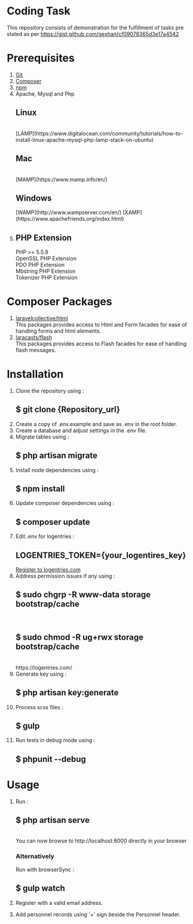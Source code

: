# Coding Task
This repository consists of demonstration for the fulfillment of tasks pre stated as per https://gist.github.com/geshan/cf09078365d3e17a4542

# Prerequisites

1. [Git](https://git-scm.com/)
2. [Composer](https://getcomposer.org/)
3. [npm](https://www.npmjs.com/)
4. Apache, Mysql and Php
   <h2>Linux</h2><br>
   [LAMP](https://www.digitalocean.com/community/tutorials/how-to-install-linux-apache-mysql-php-lamp-stack-on-ubuntu)
   <h2>Mac</h2><br>
   [MAMP](https://www.mamp.info/en/)
   <h2>Windows</h2>
   [WAMP](http://www.wampserver.com/en/)
   [XAMP](https://www.apachefriends.org/index.html)
5. <h2>PHP Extension</h2>
   PHP >= 5.5.9<br>
   OpenSSL PHP Extension<br>
   PDO PHP Extension<br>
   Mbstring PHP Extension<br>
   Tokenizer PHP Extension<br>

# Composer Packages

1. [laravelcollective/html](https://laravelcollective.com/docs/5.2/html)<br>
    This packages provides access to Html and Form facades for ease of handling forms and html elements.<br>
2. [laracasts/flash](https://github.com/laracasts/flash)<br>
    This packages provides access to Flash facades for ease of handling flash messages.<br>

# Installation

1. Clone the repository using : <h2>$ git clone {Repository_url}</h2>
2. Create a copy of .env.example and save as .env in the root folder.
3. Create a database and adjust settings in the .env file.
4. Migrate tables using : <h2>$ php artisan migrate</h2>
5. Install node dependencies using : <h2>$ npm install</h2>
6. Update composer dependencies using : <h2>$ composer update</h2>
7. Edit .env for logentries : <h2>LOGENTRIES_TOKEN={your_logentires_key}</h2>
   [Register to logentries.com](https://logentries.com/)
8. Address permission issues if any using :
   <h2>$ sudo chgrp -R www-data storage bootstrap/cache</h2><br>
   <h2>$ sudo chmod -R ug+rwx storage bootstrap/cache</h2><br>
   https://logentries.com/
9. Generate key using : <h2>$ php artisan key:generate</h2>
10. Process scss files : <h2>$ gulp</h2>
11. Run tests in debug mode using : <h2>$ phpunit --debug</h2>

# Usage

1. Run : <h2>$ php artisan serve</h2><br>
   You can now browse to http://localhost:8000 directly in your browser

   ### Alternatively

   Run with browserSync : <h2>$ gulp watch</h2>

2. Register with a valid email address.
3. Add personnel records using '+' sign beside the Personnel header.